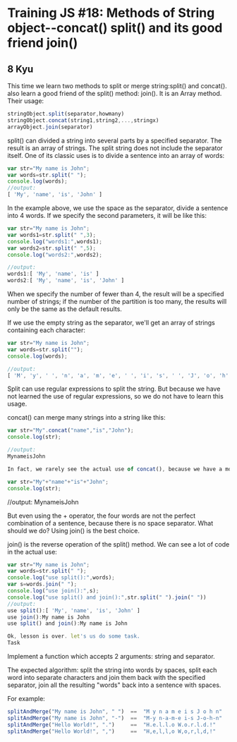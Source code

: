 # Training JS #18: Methods of String object--concat() split() and its good friend join()
## 8 Kyu

This time we learn two methods to split or merge string:split() and concat(). also learn a good friend of the split() method: join(). It is an Array method. Their usage:

```js
stringObject.split(separator,howmany)
stringObject.concat(string1,string2,...,stringx)
arrayObject.join(separator)
```

split() can divided a string into several parts by a specified separator. The result is an array of strings. The split string does not include the separator itself. One of its classic uses is to divide a sentence into an array of words:

```js
var str="My name is John";
var words=str.split(" ");
console.log(words);
//output:
[ 'My', 'name', 'is', 'John' ]
```

In the example above, we use the space as the separator, divide a sentence into 4 words. If we specify the second parameters, it will be like this:

```js
var str="My name is John";
var words1=str.split(" ",3);
console.log("words1:",words1);
var words2=str.split(" ",5);
console.log("words2:",words2);

//output:
words1:[ 'My', 'name', 'is' ]
words2:[ 'My', 'name', 'is', 'John' ]
```

When we specify the number of fewer than 4, the result will be a specified number of strings; if the number of the partition is too many, the results will only be the same as the default results.

If we use the empty string as the separator, we'll get an array of strings containing each character:

```js
var str="My name is John";
var words=str.split("");
console.log(words);

//output:
[ 'M', 'y', ' ', 'n', 'a', 'm', 'e', ' ', 'i', 's', ' ', 'J', 'o', 'h', 'n' ]
```

Split can use regular expressions to split the string. But because we have not learned the use of regular expressions, so we do not have to learn this usage.

concat() can merge many strings into a string like this:

```js
var str="My".concat("name","is","John");
console.log(str);

//output:
MynameisJohn

In fact, we rarely see the actual use of concat(), because we have a more simple way. that is using the + operator:

var str="My"+"name"+"is"+"John";
console.log(str);
```

//output:
MynameisJohn

But even using the + operator, the four words are not the perfect combination of a sentence, because there is no space separator. What should we do? Using join() is the best choice.

join() is the reverse operation of the split() method. We can see a lot of code in the actual use:

```js
var str="My name is John";
var words=str.split(" ");
console.log("use split():",words);
var s=words.join(" ");
console.log("use join():",s);
console.log("use split() and join():",str.split(" ").join(" "))
//output:
use split():[ 'My', 'name', 'is', 'John' ]
use join():My name is John
use split() and join():My name is John

Ok, lesson is over. let's us do some task.
Task
```

Implement a function which accepts 2 arguments: string and separator.

The expected algorithm: split the string into words by spaces, split each word into separate characters and join them back with the specified separator, join all the resulting "words" back into a sentence with spaces.

For example:
```js
splitAndMerge("My name is John", " ")  ==  "M y n a m e i s J o h n"
splitAndMerge("My name is John", "-")  ==  "M-y n-a-m-e i-s J-o-h-n"
splitAndMerge("Hello World!", ".")     ==  "H.e.l.l.o W.o.r.l.d.!"
splitAndMerge("Hello World!", ",")     ==  "H,e,l,l,o W,o,r,l,d,!"
```